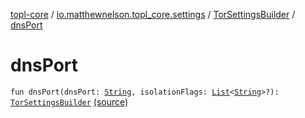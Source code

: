 [topl-core](../../index.md) / [io.matthewnelson.topl_core.settings](../index.md) / [TorSettingsBuilder](index.md) / [dnsPort](./dns-port.md)

# dnsPort

`fun dnsPort(dnsPort: `[`String`](https://kotlinlang.org/api/latest/jvm/stdlib/kotlin/-string/index.html)`, isolationFlags: `[`List`](https://kotlinlang.org/api/latest/jvm/stdlib/kotlin.collections/-list/index.html)`<`[`String`](https://kotlinlang.org/api/latest/jvm/stdlib/kotlin/-string/index.html)`>?): `[`TorSettingsBuilder`](index.md) [(source)](https://github.com/05nelsonm/TorOnionProxyLibrary-Android/blob/master/topl-core/src/main/java/io/matthewnelson/topl_core/settings/TorSettingsBuilder.kt#L377)